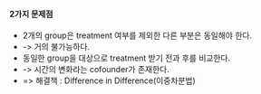 #### 2가지 문제점
* 2개의 group은 treatment 여부를 제외한 다른 부분은 동일해야 한다.
* -> 거의 불가능하다.
* 동일한 group을 대상으로 treatment 받기 전과 후를 비교한다.
* -> 시간의 변화라는 cofounder가 존재한다.
* => 해결책 : Difference in Difference(이중차분법)

